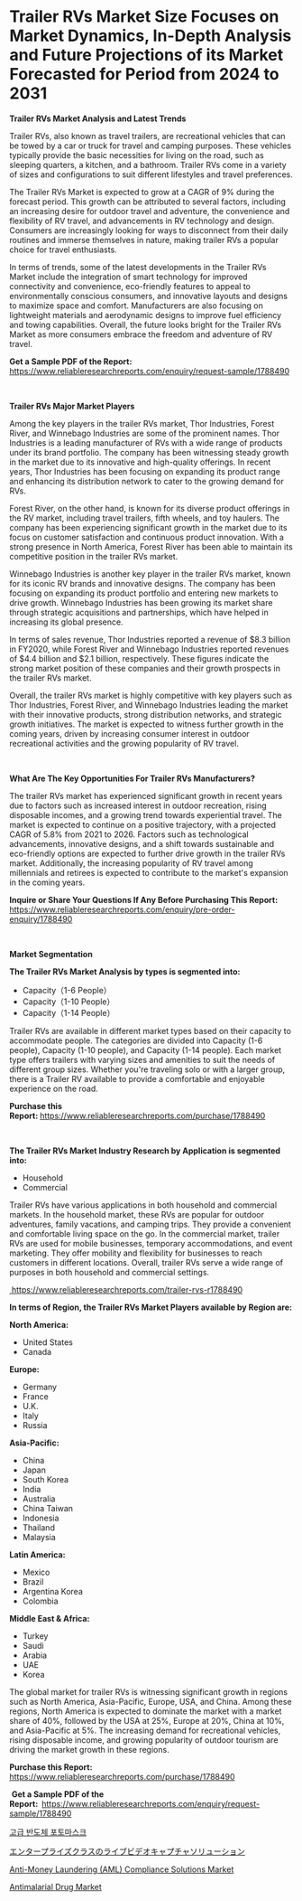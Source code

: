 <p><h1>Trailer RVs Market Size Focuses on Market Dynamics, In-Depth Analysis and Future Projections of its Market Forecasted for Period from 2024 to 2031</h1></p><p><strong>Trailer RVs Market Analysis and Latest Trends</strong></p>
<p><p>Trailer RVs, also known as travel trailers, are recreational vehicles that can be towed by a car or truck for travel and camping purposes. These vehicles typically provide the basic necessities for living on the road, such as sleeping quarters, a kitchen, and a bathroom. Trailer RVs come in a variety of sizes and configurations to suit different lifestyles and travel preferences.</p><p>The Trailer RVs Market is expected to grow at a CAGR of 9% during the forecast period. This growth can be attributed to several factors, including an increasing desire for outdoor travel and adventure, the convenience and flexibility of RV travel, and advancements in RV technology and design. Consumers are increasingly looking for ways to disconnect from their daily routines and immerse themselves in nature, making trailer RVs a popular choice for travel enthusiasts.</p><p>In terms of trends, some of the latest developments in the Trailer RVs Market include the integration of smart technology for improved connectivity and convenience, eco-friendly features to appeal to environmentally conscious consumers, and innovative layouts and designs to maximize space and comfort. Manufacturers are also focusing on lightweight materials and aerodynamic designs to improve fuel efficiency and towing capabilities. Overall, the future looks bright for the Trailer RVs Market as more consumers embrace the freedom and adventure of RV travel.</p></p>
<p><strong>Get a Sample PDF of the Report:&nbsp;</strong> <a href="https://www.reliableresearchreports.com/enquiry/request-sample/1788490">https://www.reliableresearchreports.com/enquiry/request-sample/1788490</a></p>
<p>&nbsp;</p>
<p><strong>Trailer RVs Major Market Players</strong></p>
<p><p>Among the key players in the trailer RVs market, Thor Industries, Forest River, and Winnebago Industries are some of the prominent names. Thor Industries is a leading manufacturer of RVs with a wide range of products under its brand portfolio. The company has been witnessing steady growth in the market due to its innovative and high-quality offerings. In recent years, Thor Industries has been focusing on expanding its product range and enhancing its distribution network to cater to the growing demand for RVs.</p><p>Forest River, on the other hand, is known for its diverse product offerings in the RV market, including travel trailers, fifth wheels, and toy haulers. The company has been experiencing significant growth in the market due to its focus on customer satisfaction and continuous product innovation. With a strong presence in North America, Forest River has been able to maintain its competitive position in the trailer RVs market.</p><p>Winnebago Industries is another key player in the trailer RVs market, known for its iconic RV brands and innovative designs. The company has been focusing on expanding its product portfolio and entering new markets to drive growth. Winnebago Industries has been growing its market share through strategic acquisitions and partnerships, which have helped in increasing its global presence.</p><p>In terms of sales revenue, Thor Industries reported a revenue of $8.3 billion in FY2020, while Forest River and Winnebago Industries reported revenues of $4.4 billion and $2.1 billion, respectively. These figures indicate the strong market position of these companies and their growth prospects in the trailer RVs market.</p><p>Overall, the trailer RVs market is highly competitive with key players such as Thor Industries, Forest River, and Winnebago Industries leading the market with their innovative products, strong distribution networks, and strategic growth initiatives. The market is expected to witness further growth in the coming years, driven by increasing consumer interest in outdoor recreational activities and the growing popularity of RV travel.</p></p>
<p>&nbsp;</p>
<p><strong>What Are The Key Opportunities For Trailer RVs Manufacturers?</strong></p>
<p><p>The trailer RVs market has experienced significant growth in recent years due to factors such as increased interest in outdoor recreation, rising disposable incomes, and a growing trend towards experiential travel. The market is expected to continue on a positive trajectory, with a projected CAGR of 5.8% from 2021 to 2026. Factors such as technological advancements, innovative designs, and a shift towards sustainable and eco-friendly options are expected to further drive growth in the trailer RVs market. Additionally, the increasing popularity of RV travel among millennials and retirees is expected to contribute to the market's expansion in the coming years.</p></p>
<p><strong>Inquire or Share Your Questions If Any Before Purchasing This Report:</strong> <a href="https://www.reliableresearchreports.com/enquiry/pre-order-enquiry/1788490">https://www.reliableresearchreports.com/enquiry/pre-order-enquiry/1788490</a></p>
<p>&nbsp;</p>
<p><strong>Market Segmentation</strong></p>
<p><strong>The Trailer RVs Market Analysis by types is segmented into:</strong></p>
<p><ul><li>Capacity（1-6 People）</li><li>Capacity（1-10 People）</li><li>Capacity（1-14 People）</li></ul></p>
<p><p>Trailer RVs are available in different market types based on their capacity to accommodate people. The categories are divided into Capacity (1-6 people), Capacity (1-10 people), and Capacity (1-14 people). Each market type offers trailers with varying sizes and amenities to suit the needs of different group sizes. Whether you're traveling solo or with a larger group, there is a Trailer RV available to provide a comfortable and enjoyable experience on the road.</p></p>
<p><strong>Purchase this Report:&nbsp;</strong><a href="https://www.reliableresearchreports.com/purchase/1788490">https://www.reliableresearchreports.com/purchase/1788490</a></p>
<p>&nbsp;</p>
<p><strong>The Trailer RVs Market Industry Research by Application is segmented into:</strong></p>
<p><ul><li>Household</li><li>Commercial</li></ul></p>
<p><p>Trailer RVs have various applications in both household and commercial markets. In the household market, these RVs are popular for outdoor adventures, family vacations, and camping trips. They provide a convenient and comfortable living space on the go. In the commercial market, trailer RVs are used for mobile businesses, temporary accommodations, and event marketing. They offer mobility and flexibility for businesses to reach customers in different locations. Overall, trailer RVs serve a wide range of purposes in both household and commercial settings.</p></p>
<p><a href="https://www.reliableresearchreports.com/trailer-rvs-r1788490">&nbsp;https://www.reliableresearchreports.com/trailer-rvs-r1788490</a></p>
<p><strong>In terms of Region, the Trailer RVs Market Players available by Region are:</strong></p>
<p>
    <p> <strong> North America: </strong>
        <ul>
            <li>United States</li>
            <li>Canada</li>
        </ul>
        </p> 
    <p> <strong> Europe: </strong>
        <ul>
            <li>Germany</li>
            <li>France</li>
            <li>U.K.</li>
            <li>Italy</li>
            <li>Russia</li>
        </ul>
        </p> 
    <p> <strong> Asia-Pacific: </strong>
        <ul>
            <li>China</li>
            <li>Japan</li>
            <li>South Korea</li>
            <li>India</li>
            <li>Australia</li>
            <li>China Taiwan</li>
            <li>Indonesia</li>
            <li>Thailand</li>
            <li>Malaysia</li>
        </ul>
        </p> 
    <p> <strong> Latin America: </strong>
        <ul>
            <li>Mexico</li>
            <li>Brazil</li>
            <li>Argentina Korea</li>
            <li>Colombia</li>
        </ul>
        </p> 
    <p> <strong> Middle East & Africa: </strong>
        <ul>
            <li>Turkey</li>
            <li>Saudi</li>
            <li>Arabia</li>
            <li>UAE</li>
            <li>Korea</li>
        </ul>
    </p>
    </p>
<p><p>The global market for trailer RVs is witnessing significant growth in regions such as North America, Asia-Pacific, Europe, USA, and China. Among these regions, North America is expected to dominate the market with a market share of 40%, followed by the USA at 25%, Europe at 20%, China at 10%, and Asia-Pacific at 5%. The increasing demand for recreational vehicles, rising disposable income, and growing popularity of outdoor tourism are driving the market growth in these regions.</p></p>
<p><strong>Purchase this Report: </strong><a href="https://www.reliableresearchreports.com/purchase/1788490">https://www.reliableresearchreports.com/purchase/1788490</a></p>
<p>&nbsp;<strong>Get a Sample PDF of the Report:&nbsp;&nbsp;</strong><a href="https://www.reliableresearchreports.com/enquiry/request-sample/1788490">https://www.reliableresearchreports.com/enquiry/request-sample/1788490</a></p>
<p><strong></strong></p>
<p><p><a href="https://github.com/victorsharp87978/Market-Research-Report-List-1/blob/main/5575624113424.md">고급 반도체 포토마스크</a></p><p><a href="https://github.com/roulaayoub-saad/Market-Research-Report-List-1/blob/main/2647003121457.md">エンタープライズクラスのライブビデオキャプチャソリューション</a></p><p><a href="https://github.com/kulaberyasin52/Market-Research-Report-List-1/blob/main/anti-money-laundering-aml-compliance-solutions-market.md">Anti-Money Laundering (AML) Compliance Solutions Market</a></p><p><a href="https://github.com/nafiafirdania/Market-Research-Report-List-1/blob/main/antimalarial-drug-market.md">Antimalarial Drug Market</a></p></p>